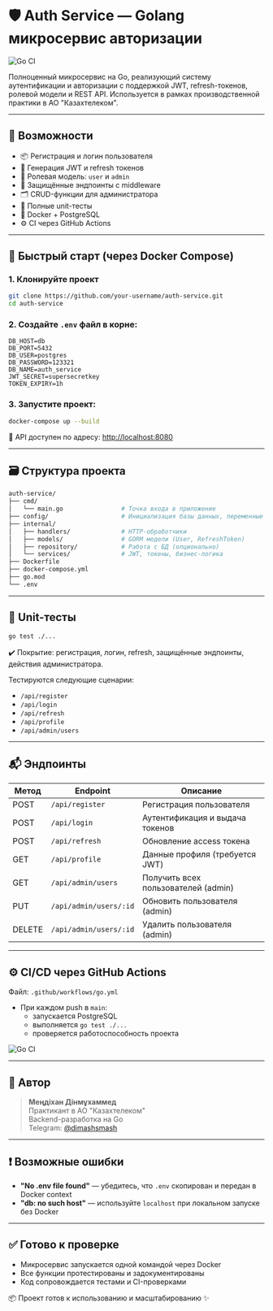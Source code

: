 # 🛡️ Auth Service — Golang микросервис авторизации

![Go CI](https://github.com/dmendixan/go_auth_service/actions/workflows/go.yml/badge.svg)


Полноценный микросервис на Go, реализующий систему аутентификации и авторизации с поддержкой JWT, refresh-токенов, ролевой модели и REST API. Используется в рамках производственной практики в АО "Казахтелеком".

---

## 🔧 Возможности

- 📦 Регистрация и логин пользователя
- 🔐 Генерация JWT и refresh токенов
- 👮 Ролевая модель: `user` и `admin`
- 🧾 Защищённые эндпоинты с middleware
- 🗂 CRUD-функции для администратора
- 🧪 Полные unit-тесты
- 🐳 Docker + PostgreSQL
- ⚙️ CI через GitHub Actions

---

## 🚀 Быстрый старт (через Docker Compose)

### 1. Клонируйте проект
```bash
git clone https://github.com/your-username/auth-service.git
cd auth-service
```

### 2. Создайте `.env` файл в корне:
```env
DB_HOST=db
DB_PORT=5432
DB_USER=postgres
DB_PASSWORD=123321
DB_NAME=auth_service
JWT_SECRET=supersecretkey
TOKEN_EXPIRY=1h
```

### 3. Запустите проект:
```bash
docker-compose up --build
```

📍 API доступен по адресу: [http://localhost:8080](http://localhost:8080)


---

## 🗃️ Структура проекта
```bash
auth-service/
├── cmd/
│   └── main.go                # Точка входа в приложение
├── config/                    # Инициализация базы данных, переменные окружения
├── internal/
│   ├── handlers/              # HTTP-обработчики
│   ├── models/                # GORM модели (User, RefreshToken)
│   ├── repository/            # Работа с БД (опционально)
│   └── services/              # JWT, токены, бизнес-логика
├── Dockerfile
├── docker-compose.yml
├── go.mod
└── .env
```

---

## 🧪 Unit-тесты

```bash
go test ./...
```

✔️ Покрытие: регистрация, логин, refresh, защищённые эндпоинты, действия администратора.

Тестируются следующие сценарии:
- `/api/register`
- `/api/login`
- `/api/refresh`
- `/api/profile`
- `/api/admin/users`

---

## 📬 Эндпоинты

| Метод | Endpoint              | Описание                                |
|-------|------------------------|-----------------------------------------|
| POST  | `/api/register`       | Регистрация пользователя                |
| POST  | `/api/login`          | Аутентификация и выдача токенов         |
| POST  | `/api/refresh`        | Обновление access токена                |
| GET   | `/api/profile`        | Данные профиля (требуется JWT)          |
| GET   | `/api/admin/users`    | Получить всех пользователей (admin)     |
| PUT   | `/api/admin/users/:id`| Обновить пользователя (admin)           |
| DELETE| `/api/admin/users/:id`| Удалить пользователя (admin)            |

---

## ⚙️ CI/CD через GitHub Actions

Файл: `.github/workflows/go.yml`

- При каждом push в `main`:
  - запускается PostgreSQL
  - выполняется `go test ./...`
  - проверяется работоспособность проекта

![Go CI](https://github.com/dmendixan/auth-service/actions/workflows/go.yml/badge.svg)

---

## 🧠 Автор

> **Меңдіхан Дінмұхаммед**  
> Практикант в АО "Казахтелеком"  
> Backend-разработка на Go  
> Telegram: [@dimashsmash](https://t.me/dmendixan)



---

## ❗ Возможные ошибки

- **"No .env file found"** — убедитесь, что `.env` скопирован и передан в Docker context
- **"db: no such host"** — используйте `localhost` при локальном запуске без Docker

---

## ✅ Готово к проверке

- Микросервис запускается одной командой через Docker
- Все функции протестированы и задокументированы
- Код сопровождается тестами и CI-проверками

📦 Проект готов к использованию и масштабированию ✨
